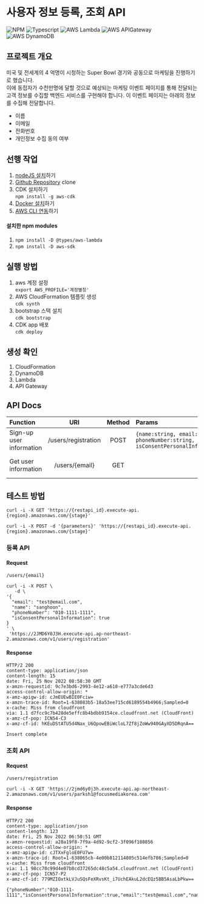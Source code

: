 # 사용자 정보 등록, 조회 API
![NPM](https://img.shields.io/badge/npm-red?style=flat&logo=npm&logoColor=white)
![Typescript](https://img.shields.io/badge/Typescript-3178C6?style=flat&logo=TypeScript&logoColor=white)
![AWS Lambda](https://img.shields.io/badge/Aws_Lambda-orange?style=flat&logo=awslambda&logoColor=white)
![AWS APIGateway](https://img.shields.io/badge/Aws_APIGateway-blue?style=flat&logo=amazonapigateway&logoColor=white)
![AWS DynamoDB](https://img.shields.io/badge/Aws_DynamoDB-purple?style=flat&logo=amazondynamodb&logoColor=white)

## 프로젝트 개요

미국 및 전세계의 4 억명이 시청하는 Super Bowl 경기와 공동으로 마케팅을 진행하기로 했습니다.   
이에 동접자가 수천만명에 달할 것으로 예상되는 마케팅 이벤트 페이지를 통해 전달되는 고객 정보를 수집할 백엔드 서비스를 구현해야 합니다. 이 이벤트 페이지는 아래의 정보를 수집해 전달합니다.
- 이름
- 이메일
- 전화번호
- 개인정보 수집 동의 여부

## 선행 작업
1. [nodeJS 설치](https://nodejs.org/en/download/)하기
2. [Github Repository](https://github.com/babysean/cdk-lambda-agigateway-practice.git) clone
3. CDK 설치하기   
   `npm install -g aws-cdk`
4. [Docker 설치](https://docs.docker.com/get-docker/)하기
5. [AWS CLI 연동](https://www.notion.so/focusmediakorea/00-04801f826cd0472fae21ddc3ae09dd69)하기

#### 설치한 npm modules
1. `npm install -D @types/aws-lambda`
2. `npm install -D aws-sdk`

## 실행 방법
1. aws 계정 설정   
`export AWS_PROFILE='계정별칭'`
2. AWS CloudFormation 템플릿 생성   
`cdk synth`
3. bootstrap 스택 설치   
`cdk bootstrap`
4. CDK app 배포   
`cdk deploy`

## 생성 확인
1. CloudFormation
2. DynamoDB
3. Lambda
4. API Gateway

## API Docs
| **Function**             |       **URI**       | **Method** | **Params**                                                                              | **Success**                                                                             | **Error**                | 
|:-------------------------|:-------------------:|:----------:|:----------------------------------------------------------------------------------------|:----------------------------------------------------------------------------------------|:-------------------------|
| Sign-up user information | /users/registration |    POST    | `{name:string, email:string, phoneNumber:string, isConsentPersonalInformation:boolean}` | "User information insert complete"                                                      | Return to error message  |
| Get user information     |   /users/{email}    |    GET     |                                                                                         | `{name:string, email:string, phoneNumber:string, isConsentPersonalInformation:boolean}` | Return to error message  |

## 테스트 방법
```shell
curl -i -X GET 'https://{restapi_id}.execute-api.{region}.amazonaws.com/{stage}'

curl -i -X POST -d '{parameters}' 'https://{restapi_id}.execute-api.{region}.amazonaws.com/{stage}'
```
### 등록 API
#### Request
`/users/{email}`
```shell
curl -i -X POST \
   -d \
'{
  "email": "test@email.com",
  "name": "sanghoon",
  "phoneNumber": "010-1111-1111",
  "isConsentPersonalInformation": true
}
' \
 'https://2JMD6Y0J3H.execute-api.ap-northeast-2.amazonaws.com/v1/users/registration'
```
#### Response
```shell
HTTP/2 200
content-type: application/json
content-length: 15
date: Fri, 25 Nov 2022 08:58:30 GMT
x-amzn-requestid: 9c7e3bd6-2993-4e12-a610-e777a3cde6d3
access-control-allow-origin: *
x-amz-apigw-id: cJmEUEwBIE0Fciw=
x-amzn-trace-id: Root=1-638083b5-18a53ee715cd6189554b4966;Sampled=0
x-cache: Miss from cloudfront
via: 1.1 d7fcc9c7b428de5effc8b4bdbb9154ce.cloudfront.net (CloudFront)
x-amz-cf-pop: ICN54-C3
x-amz-cf-id: hKEuDStATU5d4Nax_U6QpowEBiWcloL7Zf8jZoWw940GAyXD5DRqnA==

Insert complete
```
### 조회 API

#### Request
`/users/registration`

``` shell
curl -i -X GET 'https://2jmd6y0j3h.execute-api.ap-northeast-2.amazonaws.com/v1/users/parksh1@focusmediakorea.com'
```
#### Response
``` shell
HTTP/2 200 
content-type: application/json
content-length: 123
date: Fri, 25 Nov 2022 06:50:51 GMT
x-amzn-requestid: a28a19f8-7f9a-4d92-9cf2-3f096f180856
access-control-allow-origin: *
x-amz-apigw-id: cJTXxFgloE0FU7w=
x-amzn-trace-id: Root=1-638065cb-4e00b812114805c514efb786;Sampled=0
x-cache: Miss from cloudfront
via: 1.1 98cc70c99d4e07b8cd37265dc48c5a54.cloudfront.net (CloudFront)
x-amz-cf-pop: ICN57-P2
x-amz-cf-id: 779MZIOxtkLVJuSQsFeXRvsKt_i7UchEAkuL2dcEQz5BB5AsaLbPkw==

{"phoneNumber":"010-1111-1111","isConsentPersonalInformation":true,"email":"test@email.com","name":"sanghoon"}
```

